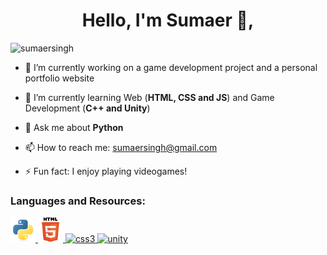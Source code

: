 <h1 align="center">Hello, I'm Sumaer 👋,</h1>

<p align="left"> <img src="https://komarev.com/ghpvc/?username=sumaersingh&label=Profile%20views&color=0e75b6&style=flat" alt="sumaersingh" /> </p>

- 🔭 I’m currently working on a game development project and a personal portfolio website 

- 🌱 I’m currently learning Web (**HTML, CSS and JS**) and Game Development (**C++ and Unity**)

- 💬 Ask me about **Python**

- 📫 How to reach me: sumaersingh@gmail.com

- ⚡ Fun fact: I enjoy playing videogames!

<h3 align="left">Languages and Resources:</h3>
</a> <a href="https://www.python.org" target="_blank"> <img src="https://raw.githubusercontent.com/devicons/devicon/master/icons/python/python-original.svg" alt="python" width="40" height="40"/> </a> </a> <a href="https://www.w3.org/html/" target="_blank"> <img src="https://raw.githubusercontent.com/devicons/devicon/master/icons/html5/html5-original-wordmark.svg" alt="html5" width="40" height="40"/> </a></a> <a href="https://www.w3schools.com/w3css/w3css_downloads.asp" target="_blank"> <img src="https://upload.wikimedia.org/wikipedia/commons/3/3d/CSS.3.svg" alt="css3" width="40" height="40"/>  </a> <a href="https://unity.com/" target="_blank"> <img src="https://www.vectorlogo.zone/logos/unity3d/unity3d-icon.svg" alt="unity" width="40" height="40"/> </a> </p>

  
  

